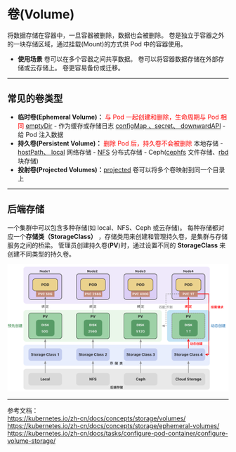 # 卷(Volume)

将数据存储在容器中，一旦容器被删除，数据也会被删除。
卷是独立于容器之外的一块存储区域，通过挂载(Mount)的方式供 Pod 中的容器使用。

- **使用场景**
  卷可以在多个容器之间共享数据。
  卷可以将容器数据存储在外部存储或云存储上。
  卷更容易备份或迁移。

---

## 常见的卷类型

- **临时卷(Ephemeral Volume)：** <label style="color:red">与 Pod 一起创建和删除，生命周期与 Pod 相同</label>
  [emptyDir](https://kubernetes.io/docs/concepts/configuration/configmap/#configmaps-and-pods) - 作为缓存或存储日志
  [configMap 、secret、 downwardAPI](https://kubernetes.io/zh-cn/docs/concepts/storage/volumes/#downwardapi) - 给 Pod 注入数据
- **持久卷(Persistent Volume)：** <label style="color:red">删除 Pod 后，持久卷不会被删除</label>
  本地存储 - [hostPath、 local](https://kubernetes.io/zh-cn/docs/concepts/storage/volumes/#hostpath)
  网络存储 - [NFS](https://kubernetes.io/zh-cn/docs/concepts/storage/volumes/#nfs)
  分布式存储 - Ceph([cephfs](https://kubernetes.io/zh-cn/docs/concepts/storage/volumes/#cephfs) 文件存储、[rbd](https://kubernetes.io/zh-cn/docs/concepts/storage/volumes/#rbd) 块存储)
- **投射卷(Projected Volumes)：**[projected](https://kubernetes.io/zh-cn/docs/concepts/storage/projected-volumes/) 卷可以将多个卷映射到同一个目录上

---

## 后端存储

一个集群中可以包含多种存储(如 local、NFS、Ceph 或云存储)。
每种存储都对应一个**存储类（StorageClass）** ，存储类用来创建和管理持久卷，是集群与存储服务之间的桥梁。
管理员创建持久卷(**PV**)时，通过设置不同的 **StorageClass** 来创建不同类型的持久卷。

![Alt text](imgs/image.png)

---

参考文档：  
https://kubernetes.io/zh-cn/docs/concepts/storage/volumes/
https://kubernetes.io/zh-cn/docs/concepts/storage/ephemeral-volumes/
https://kubernetes.io/zh-cn/docs/tasks/configure-pod-container/configure-volume-storage/
